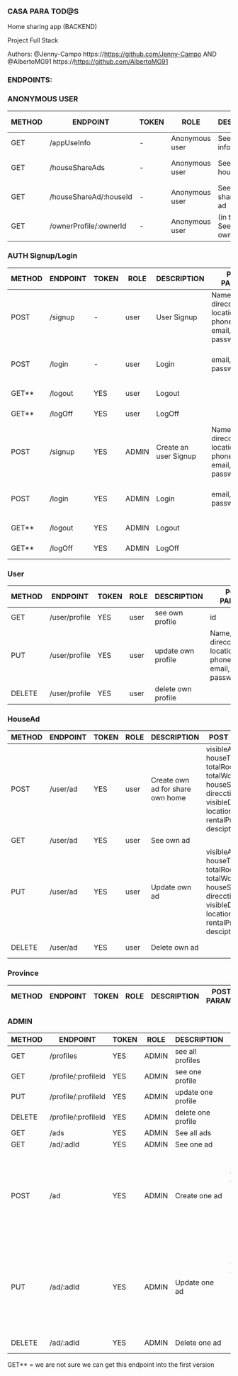 ### CASA PARA TOD@S

Home sharing app (BACKEND)

Project Full Stack

Authors:  @Jenny-Campo https://https://github.com/Jenny-Campo    AND    @AlbertoMG91 https://https://github.com/AlbertoMG91

### ENDPOINTS:

### ANONYMOUS USER

METHOD | ENDPOINT                    | TOKEN | ROLE           | DESCRIPTION               | POST PARAMS                                   | RETURNS
-------|-----------------------------|-------|----------------|---------------------------|-----------------------------------------------|--------------------
GET    | /appUseInfo                 | -     | Anonymous user | See app use information   |                                               | { msg: string }
GET    | /houseShareAds              | -     | Anonymous user | See all shared house ads  | query params ??                               | [{shared houses Ads}]
GET    | /houseShareAd/:houseId      | -     | Anonymous user | See one shared house ad   | id                                            | {share house ad}
GET    | /ownerProfile/:ownerId      | -     | Anonymous user | (in the ad) See the owner profile | id                                    | {owner profile}

### AUTH Signup/Login

METHOD | ENDPOINT               | TOKEN | ROLE | DESCRIPTION           | POST PARAMS                                   | RETURNS
-------|------------------------|-------|------|-----------------------|-----------------------------------------------|--------------------
POST   | /signup                | -     | user | User Signup           | Name, age, direcction, location, phoneNumber, email, password| {msg: string, token: token }
POST   | /login                 | -     | user | Login                 | email, password                           | {msg: string, token: token }
GET**  | /logout                | YES   | user | Logout                |                                               | {msg: string}
GET**  | /logOff                | YES   | user | LogOff                |                                               | {msg: string}
POST   | /signup                | YES   | ADMIN| Create an user Signup | Name, age, direcction, location, phoneNumber, email, password| {msg: string, token: token }
POST   | /login                 | YES   | ADMIN| Login                 | email, password            | {msg: string, token: token }
GET**  | /logout                | YES   | ADMIN| Logout                |                                               | {msg: string}
GET**  | /logOff                | YES   | ADMIN| LogOff                |                                               | {msg: string}


### User

METHOD | ENDPOINT                    | TOKEN | ROLE   | DESCRIPTION           | POST PARAMS                                  | RETURNS
-------|-----------------------------|-------|--------|-----------------------|----------------------------------------------|--------------------
GET    | /user/profile               | YES   | user   | see own profile       | id                                           | {own profile}
PUT    | /user/profile               | YES   | user   | update own profile    | Name, age, direcction, location, phoneNumber, email, password                          | {own profile}
DELETE | /user/profile               | YES   | user   | delete own profile    |                                              | { msg: string }


### HouseAd

METHOD | ENDPOINT                    | TOKEN | ROLE   | DESCRIPTION           | POST PARAMS                                  | RETURNS
-------|-----------------------------|-------|--------|-----------------------|----------------------------------------------|--------------------
POST   | /user/ad                    | YES   | user   | Create own ad for share own home | visibleAddress, houseType, totalRooms, totalWc, houseState, direcction, visibleDirecction, location, rentalPrice, desciption   | { msg: string }
GET    | /user/ad                    | YES   | user   | See own ad            |                                              | {own ad}
PUT    | /user/ad                    | YES   | user   | Update own ad         | visibleAddress, houseType, totalRooms, totalWc, houseState, direcction, visibleDirecction, location, rentalPrice, desciption    | {own ad}
DELETE | /user/ad                    | YES   | user   | Delete own ad         |                                              | { msg: string }


### Province

METHOD | ENDPOINT                    | TOKEN | ROLE   | DESCRIPTION           | POST PARAMS                                  | RETURNS
-------|-----------------------------|-------|--------|-----------------------|----------------------------------------------|--------------------


### ADMIN

METHOD | ENDPOINT                    | TOKEN | ROLE   | DESCRIPTION           | POST PARAMS                                  | RETURNS
-------|-----------------------------|-------|--------|-----------------------|----------------------------------------------|--------------------
GET    | /profiles                   | YES   | ADMIN  | see all profiles      |                                              | {profiles}
GET    | /profile/:profileId         | YES   | ADMIN  | see one profile       | id                                           | {profile}
PUT    | /profile/:profileId         | YES   | ADMIN  | update one profile    | id                                           | {profile}
DELETE | /profile/:profileId         | YES   | ADMIN  | delete one profile    | id                                           | { msg: string }
GET    | /ads                        | YES   | ADMIN  | See all ads           |                                              | {ads}
GET    | /ad/:adId                   | YES   | ADMIN  | See one ad            | id                                            | {ad}
POST   | /ad                         | YES   | ADMIN  | Create one ad         | visibleAddress, houseType, totalRooms, totalWc, houseState, direcction, visibleDirecction, location, rentalPrice, desciption                            | { msg: string }
PUT    | /ad/:adId                   | YES   | ADMIN  | Update one ad         | visibleAddress, houseType, totalRooms, totalWc, houseState, direcction, visibleDirecction, location, rentalPrice, desciption                            | {ad}
DELETE | /ad/:adId                   | YES   | ADMIN  | Delete one ad         |                                              | { msg: string }



GET** = we are not sure we can get this endpoint into the first version
